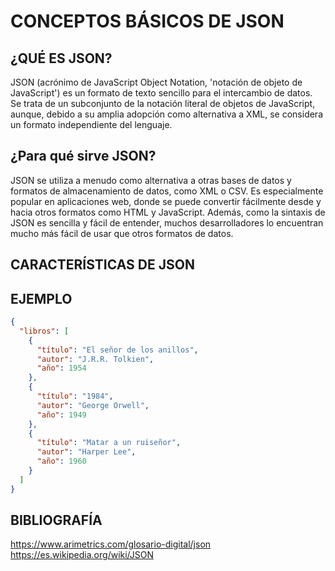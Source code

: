 # CONCEPTOS BÁSICOS DE JSON

## ¿QUÉ ES JSON?

JSON (acrónimo de JavaScript Object Notation, 'notación de objeto de JavaScript') es un formato de texto sencillo para el intercambio de datos. Se trata de un subconjunto de la notación literal de objetos de JavaScript, aunque, debido a su amplia adopción como alternativa a XML, se considera un formato independiente del lenguaje.

## ¿Para qué sirve JSON?

JSON se utiliza a menudo como alternativa a otras bases de datos y formatos de almacenamiento de datos, como XML o CSV. Es especialmente popular en aplicaciones web, donde se puede convertir fácilmente desde y hacia otros formatos como HTML y JavaScript. Además, como la sintaxis de JSON es sencilla y fácil de entender, muchos desarrolladores lo encuentran mucho más fácil de usar que otros formatos de datos.

## CARACTERÍSTICAS DE JSON



## EJEMPLO

```json
{
  "libros": [
    {
      "título": "El señor de los anillos",
      "autor": "J.R.R. Tolkien",
      "año": 1954
    },
    {
      "título": "1984",
      "autor": "George Orwell",
      "año": 1949
    },
    {
      "título": "Matar a un ruiseñor",
      "autor": "Harper Lee",
      "año": 1960
    }
  ]
}
```
## BIBLIOGRAFÍA
https://www.arimetrics.com/glosario-digital/json
https://es.wikipedia.org/wiki/JSON

